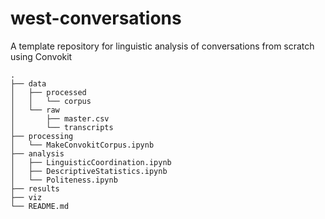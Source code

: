 # west-conversations
A template repository for linguistic analysis of conversations from scratch using Convokit

    .
    ├── data
    │   ├── processed
    │   │   └── corpus
    │   └── raw
    │       ├── master.csv
    │       └── transcripts
    ├── processing
    │   └── MakeConvokitCorpus.ipynb
    ├── analysis
    │   ├── LinguisticCoordination.ipynb
    │   ├── DescriptiveStatistics.ipynb
    │   └── Politeness.ipynb
    ├── results
    ├── viz
    └── README.md
